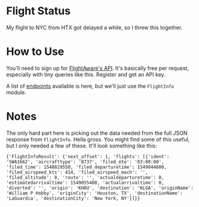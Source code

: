 # Flight Status

My flight to NYC from HTX got delayed a while, so I threw this together. 

# How to Use

You'll need to sign up for <a href='http://flightxml.flightaware.com/soap/FlightXML2/doc'>FlightAware's API</a>. It's basically free per request, especially with tiny queries like this. Register and get an API key. 

A list of <a href="https://flightaware.com/commercial/flightxml/explorer/#op_FlightInfo">endpoints</a> available is here, but we'll just use the `FlightInfo` module. 

# Notes

The only hard part here is picking out the data needed from the full JSON response from `FlightInfo`. Hella gross. You might find some of this useful, but I only needed a few of these. It'll look something like this: 

```
{'FlightInfoResult': {'next_offset': 1, 'flights': [{'ident': 'SWA1662', 'aircrafttype': 'B737', 'filed_ete': '03:00:00', 'filed_time': 1548829550, 'filed_departuretime': 1549044600, 'filed_airspeed_kts': 414, 'filed_airspeed_mach': '', 'filed_altitude': 0, 'route': '', 'actualdeparturetime': 0, 'estimatedarrivaltime': 1549055400, 'actualarrivaltime': 0, 'diverted': '', 'origin': 'KHOU', 'destination': 'KLGA', 'originName': 'William P Hobby', 'originCity': 'Houston, TX', 'destinationName': 'LaGuardia', 'destinationCity': 'New York, NY'}]}}
```
